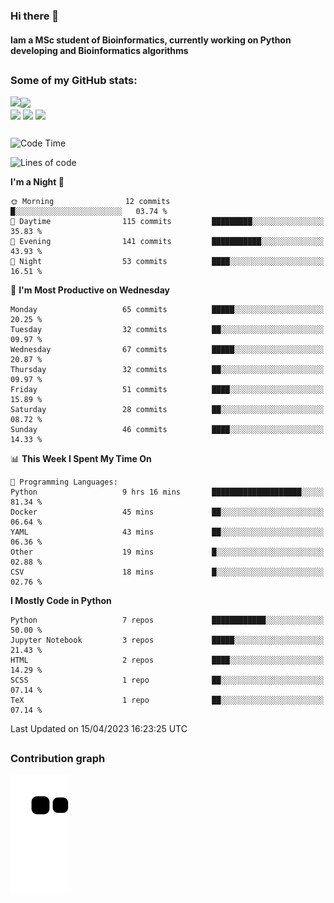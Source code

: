 ### Hi there 👋
#### Iam a MSc student of Bioinformatics, currently working on Python developing and Bioinformatics algorithms

##
### Some of my GitHub stats:

<div>
  <a href="https://github.com/AdrianoSilva19/AdrianoSilva19">
    <img heigth="180" align="left" src="https://github-readme-stats.vercel.app/api?username=AdrianoSilva19&count_private=true&include_all_comits=true&show_icons=true&theme=dracula" />
    <img heigth="180" align="center" src="https://github-readme-stats.vercel.app/api/top-langs/?username=AdrianoSilva19&langs_count=3&theme=dracula" />
  </a>
</div>

<div style="display:inline_block">
  <img align="center" heigth="30" width="30" src="https://cdn.jsdelivr.net/gh/devicons/devicon/icons/python/python-plain.svg" />
  <img align="center" heigth="30" width="30" src="https://cdn.jsdelivr.net/gh/devicons/devicon/icons/r/r-original.svg" />
  <img align="center" heigth="35" width="35" src="https://cdn.jsdelivr.net/gh/devicons/devicon/icons/neo4j/neo4j-original.svg" />
</div>

##

<!--START_SECTION:waka-->
![Code Time](http://img.shields.io/badge/Code%20Time-239%20hrs%2043%20mins-blue)

![Lines of code](https://img.shields.io/badge/From%20Hello%20World%20I%27ve%20Written-2.2%20million%20lines%20of%20code-blue)

**I'm a Night 🦉** 

```text
🌞 Morning                12 commits          █░░░░░░░░░░░░░░░░░░░░░░░░   03.74 % 
🌆 Daytime                115 commits         █████████░░░░░░░░░░░░░░░░   35.83 % 
🌃 Evening                141 commits         ███████████░░░░░░░░░░░░░░   43.93 % 
🌙 Night                  53 commits          ████░░░░░░░░░░░░░░░░░░░░░   16.51 % 
```
📅 **I'm Most Productive on Wednesday** 

```text
Monday                   65 commits          █████░░░░░░░░░░░░░░░░░░░░   20.25 % 
Tuesday                  32 commits          ██░░░░░░░░░░░░░░░░░░░░░░░   09.97 % 
Wednesday                67 commits          █████░░░░░░░░░░░░░░░░░░░░   20.87 % 
Thursday                 32 commits          ██░░░░░░░░░░░░░░░░░░░░░░░   09.97 % 
Friday                   51 commits          ████░░░░░░░░░░░░░░░░░░░░░   15.89 % 
Saturday                 28 commits          ██░░░░░░░░░░░░░░░░░░░░░░░   08.72 % 
Sunday                   46 commits          ████░░░░░░░░░░░░░░░░░░░░░   14.33 % 
```


📊 **This Week I Spent My Time On** 

```text
💬 Programming Languages: 
Python                   9 hrs 16 mins       ████████████████████░░░░░   81.34 % 
Docker                   45 mins             ██░░░░░░░░░░░░░░░░░░░░░░░   06.64 % 
YAML                     43 mins             ██░░░░░░░░░░░░░░░░░░░░░░░   06.36 % 
Other                    19 mins             █░░░░░░░░░░░░░░░░░░░░░░░░   02.88 % 
CSV                      18 mins             █░░░░░░░░░░░░░░░░░░░░░░░░   02.76 % 
```

**I Mostly Code in Python** 

```text
Python                   7 repos             ████████████░░░░░░░░░░░░░   50.00 % 
Jupyter Notebook         3 repos             █████░░░░░░░░░░░░░░░░░░░░   21.43 % 
HTML                     2 repos             ████░░░░░░░░░░░░░░░░░░░░░   14.29 % 
SCSS                     1 repo              ██░░░░░░░░░░░░░░░░░░░░░░░   07.14 % 
TeX                      1 repo              ██░░░░░░░░░░░░░░░░░░░░░░░   07.14 % 
```




 Last Updated on 15/04/2023 16:23:25 UTC
<!--END_SECTION:waka-->

##

### Contribution graph

![snake svg](https://github.com/AdrianoSilva19/AdrianoSilva19/blob/output/github-contribution-grid-snake.svg)







<!--

Here are some ideas to get you started:

- 🔭 I’m currently working on ...
- 🌱 I’m currently learning ...
- 👯 I’m looking to collaborate on ...
- 🤔 I’m looking for help with ...
- 💬 Ask me about ...
- 📫 How to reach me: ...
- 😄 Pronouns: ...
- ⚡ Fun fact: ...
-->
